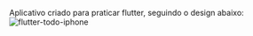 Aplicativo criado para praticar flutter, seguindo o design abaixo:
![flutter-todo-iphone](https://github.com/user-attachments/assets/2c523d5d-7529-4da4-8035-1840e5165b6e)
